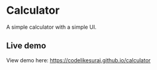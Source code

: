 # Calculator
A simple calculator with a simple UI.

## Live demo
View demo here: https://codelikesuraj.github.io/calculator
